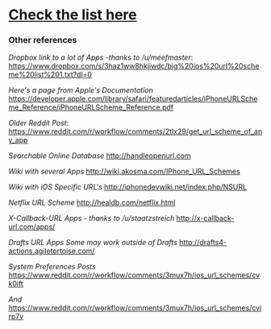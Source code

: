# [Check the list here](https://github.com/mvaneijgen/iOS-URL-Schemes/wiki)

### Other references
*Dropbox link to a lot of Apps -thanks to /u/meefmaster*: https://www.dropbox.com/s/3haz1ww8hkjiwdc/big%20ios%20url%20scheme%20list%201.txt?dl=0

*Here's a page from Apple's Documentation*
https://developer.apple.com/library/safari/featuredarticles/iPhoneURLScheme_Reference/iPhoneURLScheme_Reference.pdf

*Older Reddit Post*:
https://www.reddit.com/r/workflow/comments/2tlx29/get_url_scheme_of_any_app

*Searchable Online Database*
http://handleopenurl.com 

*Wiki with several Apps*
http://wiki.akosma.com/IPhone_URL_Schemes

*Wiki with iOS Specific URL's*
http://iphonedevwiki.net/index.php/NSURL

*Netflix URL Scheme*
http://healdb.com/netflix.html

*X-Callback-URL Apps - thanks to /u/staatzstreich*
http://x-callback-url.com/apps/

*Drafts URL Apps Some may work outside of Drafts*
http://drafts4-actions.agiletortoise.com/

*System Preferences Posts*
https://www.reddit.com/r/workflow/comments/3mux7h/ios_url_schemes/cvk0ift

*And*
https://www.reddit.com/r/workflow/comments/3mux7h/ios_url_schemes/cvirp7v
